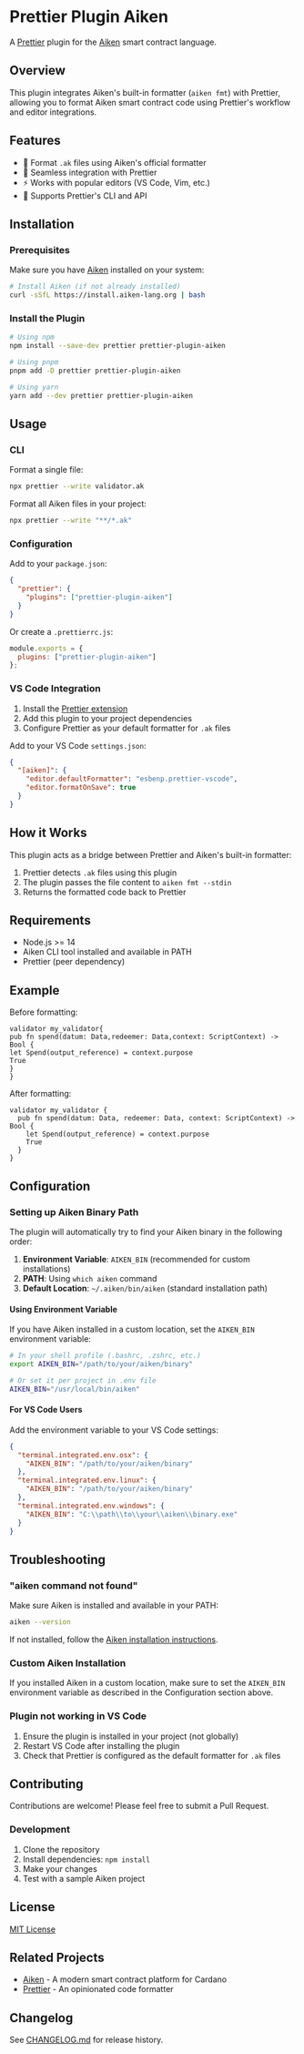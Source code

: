 # Prettier Plugin Aiken

A [Prettier](https://prettier.io/) plugin for the [Aiken](https://aiken-lang.org/) smart contract language.

## Overview

This plugin integrates Aiken's built-in formatter (`aiken fmt`) with Prettier, allowing you to format Aiken smart contract code using Prettier's workflow and editor integrations.

## Features

- 🎯 Format `.ak` files using Aiken's official formatter
- 🔧 Seamless integration with Prettier
- ⚡ Works with popular editors (VS Code, Vim, etc.)
- 🔄 Supports Prettier's CLI and API

## Installation

### Prerequisites

Make sure you have [Aiken](https://aiken-lang.org/installation-instructions) installed on your system:

```bash
# Install Aiken (if not already installed)
curl -sSfL https://install.aiken-lang.org | bash
```

### Install the Plugin

```bash
# Using npm
npm install --save-dev prettier prettier-plugin-aiken

# Using pnpm
pnpm add -D prettier prettier-plugin-aiken

# Using yarn
yarn add --dev prettier prettier-plugin-aiken
```

## Usage

### CLI

Format a single file:
```bash
npx prettier --write validator.ak
```

Format all Aiken files in your project:
```bash
npx prettier --write "**/*.ak"
```

### Configuration

Add to your `package.json`:
```json
{
  "prettier": {
    "plugins": ["prettier-plugin-aiken"]
  }
}
```

Or create a `.prettierrc.js`:
```javascript
module.exports = {
  plugins: ["prettier-plugin-aiken"]
};
```

### VS Code Integration

1. Install the [Prettier extension](https://marketplace.visualstudio.com/items?itemName=esbenp.prettier-vscode)
2. Add this plugin to your project dependencies
3. Configure Prettier as your default formatter for `.ak` files

Add to your VS Code `settings.json`:
```json
{
  "[aiken]": {
    "editor.defaultFormatter": "esbenp.prettier-vscode",
    "editor.formatOnSave": true
  }
}
```

## How it Works

This plugin acts as a bridge between Prettier and Aiken's built-in formatter:

1. Prettier detects `.ak` files using this plugin
2. The plugin passes the file content to `aiken fmt --stdin`
3. Returns the formatted code back to Prettier

## Requirements

- Node.js >= 14
- Aiken CLI tool installed and available in PATH
- Prettier (peer dependency)

## Example

Before formatting:
```aiken
validator my_validator{
pub fn spend(datum: Data,redeemer: Data,context: ScriptContext) -> Bool {
let Spend(output_reference) = context.purpose
True
}
}
```

After formatting:
```aiken
validator my_validator {
  pub fn spend(datum: Data, redeemer: Data, context: ScriptContext) -> Bool {
    let Spend(output_reference) = context.purpose
    True
  }
}
```

## Configuration

### Setting up Aiken Binary Path

The plugin will automatically try to find your Aiken binary in the following order:

1. **Environment Variable**: `AIKEN_BIN` (recommended for custom installations)
2. **PATH**: Using `which aiken` command
3. **Default Location**: `~/.aiken/bin/aiken` (standard installation path)

#### Using Environment Variable

If you have Aiken installed in a custom location, set the `AIKEN_BIN` environment variable:

```bash
# In your shell profile (.bashrc, .zshrc, etc.)
export AIKEN_BIN="/path/to/your/aiken/binary"

# Or set it per project in .env file
AIKEN_BIN="/usr/local/bin/aiken"
```

#### For VS Code Users

Add the environment variable to your VS Code settings:

```json
{
  "terminal.integrated.env.osx": {
    "AIKEN_BIN": "/path/to/your/aiken/binary"
  },
  "terminal.integrated.env.linux": {
    "AIKEN_BIN": "/path/to/your/aiken/binary"
  },
  "terminal.integrated.env.windows": {
    "AIKEN_BIN": "C:\\path\\to\\your\\aiken\\binary.exe"
  }
}
```

## Troubleshooting

### "aiken command not found"

Make sure Aiken is installed and available in your PATH:
```bash
aiken --version
```

If not installed, follow the [Aiken installation instructions](https://aiken-lang.org/installation-instructions).

### Custom Aiken Installation

If you installed Aiken in a custom location, make sure to set the `AIKEN_BIN` environment variable as described in the Configuration section above.

### Plugin not working in VS Code

1. Ensure the plugin is installed in your project (not globally)
2. Restart VS Code after installing the plugin
3. Check that Prettier is configured as the default formatter for `.ak` files

## Contributing

Contributions are welcome! Please feel free to submit a Pull Request.

### Development

1. Clone the repository
2. Install dependencies: `npm install`
3. Make your changes
4. Test with a sample Aiken project

## License

[MIT License](LICENSE)

## Related Projects

- [Aiken](https://aiken-lang.org/) - A modern smart contract platform for Cardano
- [Prettier](https://prettier.io/) - An opinionated code formatter

## Changelog

See [CHANGELOG.md](CHANGELOG.md) for release history.
